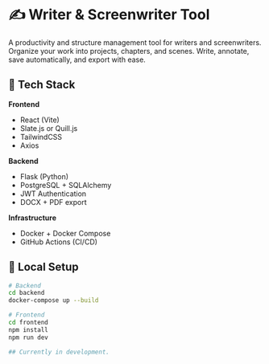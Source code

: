 # ✍️ Writer & Screenwriter Tool

A productivity and structure management tool for writers and screenwriters. Organize your work into projects, chapters, and scenes. Write, annotate, save automatically, and export with ease.

## 🚀 Tech Stack

**Frontend**
- React (Vite)
- Slate.js or Quill.js
- TailwindCSS
- Axios

**Backend**
- Flask (Python)
- PostgreSQL + SQLAlchemy
- JWT Authentication
- DOCX + PDF export

**Infrastructure**
- Docker + Docker Compose
- GitHub Actions (CI/CD)

## 🔧 Local Setup

```bash
# Backend
cd backend
docker-compose up --build

# Frontend
cd frontend
npm install
npm run dev

## Currently in development.